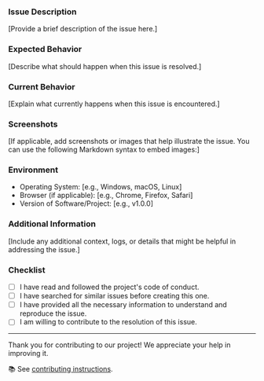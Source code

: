 ### Issue Description
[Provide a brief description of the issue here.]

### Expected Behavior
[Describe what should happen when this issue is resolved.]

### Current Behavior
[Explain what currently happens when this issue is encountered.]

### Screenshots
[If applicable, add screenshots or images that help illustrate the issue. You can use the following Markdown syntax to embed images:]


### Environment
- Operating System: [e.g., Windows, macOS, Linux]
- Browser (if applicable): [e.g., Chrome, Firefox, Safari]
- Version of Software/Project: [e.g., v1.0.0]

### Additional Information
[Include any additional context, logs, or details that might be helpful in addressing the issue.]

### Checklist
- [ ] I have read and followed the project's code of conduct.
- [ ] I have searched for similar issues before creating this one.
- [ ] I have provided all the necessary information to understand and reproduce the issue.
- [ ] I am willing to contribute to the resolution of this issue.

---

Thank you for contributing to our project! We appreciate your help in improving it.

📚 See [contributing instructions](https://github.com/Real-Dev-Squad/website-www/blob/develop/CONTRIBUTE.md).
